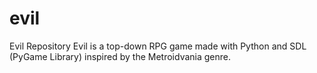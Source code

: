 # evil
Evil Repository
Evil is a top-down RPG game made with Python and SDL (PyGame Library) inspired by the Metroidvania genre.
